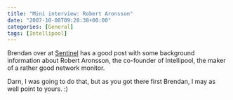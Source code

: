 ```yaml
---
title: "Mini interview: Robert Aronsson"
date: "2007-10-08T09:28:38+00:00"
categories: [General]
tags: [Intellipool]
---
```


Brendan over at <a href="http://www.secure-eserver.com/">Sentinel</a> has a good post with some background information about Robert Aronsson, the co-founder of Intellipool, the maker of a rather good network monitor.

Darn, I was going to do that, but as you got there first Brendan, I may as well point to yours. :)
